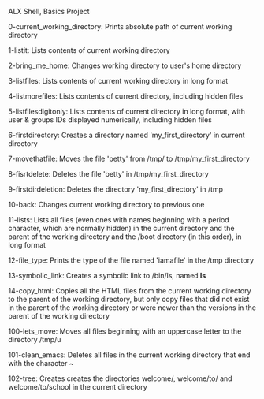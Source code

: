 ALX Shell, Basics Project

0-current_working_directory: Prints absolute path of current working directory

1-listit: Lists contents of current working directory

2-bring_me_home: Changes working directory to user's home directory

3-listfiles: Lists contents of current working directory in long format

4-listmorefiles: Lists contents of current directory, including hidden files

5-listfilesdigitonly: Lists contents of current directory in long format, with user & groups IDs displayed numerically, including hidden files

6-firstdirectory: Creates a directory named 'my_first_directory' in current directory

7-movethatfile: Moves the file 'betty' from /tmp/ to /tmp/my_first_directory

8-fisrtdelete: Deletes the file 'betty' in /tmp/my_first_directory

9-firstdirdeletion: Deletes the directory 'my_first_directory' in /tmp

10-back: Changes current working directory to previous one

11-lists: Lists all files (even ones with names beginning with a period character, which are normally hidden) in the current directory and the parent of the working directory and the /boot directory (in this order), in long format

12-file_type: Prints the type of the file named 'iamafile' in the /tmp directory

13-symbolic_link: Creates a symbolic link to /bin/ls, named __ls__

14-copy_html: Copies all the HTML files from the current working directory to the parent of the working directory, but only copy files that did not exist in the parent of the working directory or were newer than the versions in the parent of the working directory

100-lets_move: Moves all files beginning with an uppercase letter to the directory /tmp/u

101-clean_emacs: Deletes all files in the current working directory that end with the character ~

102-tree: Creates creates the directories welcome/, welcome/to/ and welcome/to/school in the current directory
